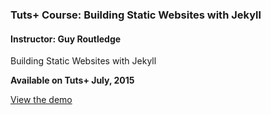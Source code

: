 ### Tuts+ Course: Building Static Websites with Jekyll
#### Instructor: Guy Routledge

Building Static Websites with Jekyll

**Available on Tuts+ July, 2015**

[View the demo](http://tutsplus.github.io/building-static-websites-with-jekyll/sample-site-complete)